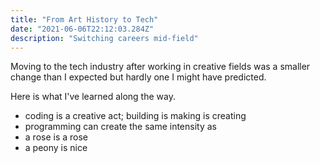 ```yaml
---
title: "From Art History to Tech"
date: "2021-06-06T22:12:03.284Z"
description: "Switching careers mid-field"
---
```

Moving to the tech industry after working in creative fields was a smaller change than I expected but hardly one I might have predicted.

Here is what I've learned along the way.

- coding is a creative act; building is making is creating
- programming can create the same intensity as 
- a rose is a rose
- a peony is nice